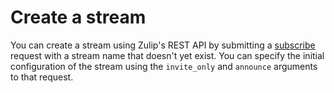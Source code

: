 # Create a stream

You can create a stream using Zulip's REST API by submitting a
[subscribe](/api/subscribe) request with a stream name that
doesn't yet exist.  You can specify the initial configuration of the
stream using the `invite_only` and `announce` arguments to that
request.
